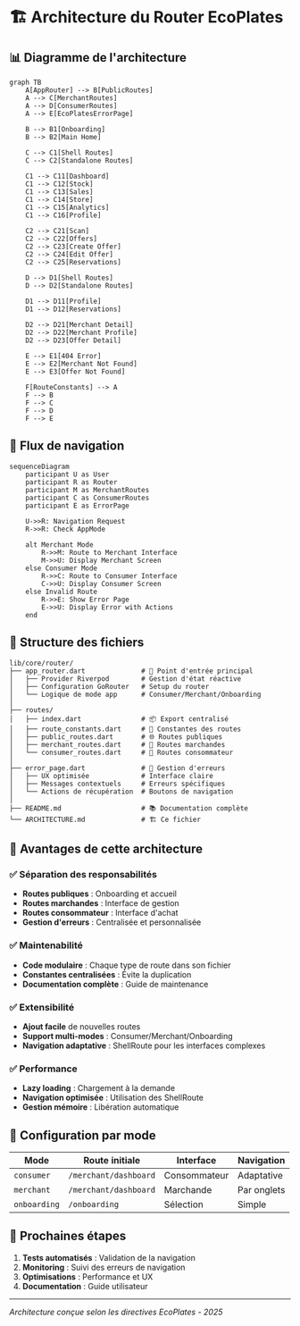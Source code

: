 # 🏗️ Architecture du Router EcoPlates

## 📊 Diagramme de l'architecture

```mermaid
graph TB
    A[AppRouter] --> B[PublicRoutes]
    A --> C[MerchantRoutes]
    A --> D[ConsumerRoutes]
    A --> E[EcoPlatesErrorPage]
    
    B --> B1[Onboarding]
    B --> B2[Main Home]
    
    C --> C1[Shell Routes]
    C --> C2[Standalone Routes]
    
    C1 --> C11[Dashboard]
    C1 --> C12[Stock]
    C1 --> C13[Sales]
    C1 --> C14[Store]
    C1 --> C15[Analytics]
    C1 --> C16[Profile]
    
    C2 --> C21[Scan]
    C2 --> C22[Offers]
    C2 --> C23[Create Offer]
    C2 --> C24[Edit Offer]
    C2 --> C25[Reservations]
    
    D --> D1[Shell Routes]
    D --> D2[Standalone Routes]
    
    D1 --> D11[Profile]
    D1 --> D12[Reservations]
    
    D2 --> D21[Merchant Detail]
    D2 --> D22[Merchant Profile]
    D2 --> D23[Offer Detail]
    
    E --> E1[404 Error]
    E --> E2[Merchant Not Found]
    E --> E3[Offer Not Found]
    
    F[RouteConstants] --> A
    F --> B
    F --> C
    F --> D
    F --> E
```

## 🔄 Flux de navigation

```mermaid
sequenceDiagram
    participant U as User
    participant R as Router
    participant M as MerchantRoutes
    participant C as ConsumerRoutes
    participant E as ErrorPage
    
    U->>R: Navigation Request
    R->>R: Check AppMode
    
    alt Merchant Mode
        R->>M: Route to Merchant Interface
        M->>U: Display Merchant Screen
    else Consumer Mode
        R->>C: Route to Consumer Interface
        C->>U: Display Consumer Screen
    else Invalid Route
        R->>E: Show Error Page
        E->>U: Display Error with Actions
    end
```

## 📁 Structure des fichiers

```
lib/core/router/
├── app_router.dart              # 🎯 Point d'entrée principal
│   ├── Provider Riverpod        # Gestion d'état réactive
│   ├── Configuration GoRouter   # Setup du router
│   └── Logique de mode app      # Consumer/Merchant/Onboarding
│
├── routes/
│   ├── index.dart               # 📦 Export centralisé
│   ├── route_constants.dart     # 🔧 Constantes des routes
│   ├── public_routes.dart       # 🌐 Routes publiques
│   ├── merchant_routes.dart     # 🏪 Routes marchandes
│   └── consumer_routes.dart     # 👤 Routes consommateur
│
├── error_page.dart              # 🚨 Gestion d'erreurs
│   ├── UX optimisée             # Interface claire
│   ├── Messages contextuels     # Erreurs spécifiques
│   └── Actions de récupération  # Boutons de navigation
│
├── README.md                    # 📚 Documentation complète
└── ARCHITECTURE.md              # 🏗️ Ce fichier
```

## 🎯 Avantages de cette architecture

### ✅ Séparation des responsabilités
- **Routes publiques** : Onboarding et accueil
- **Routes marchandes** : Interface de gestion
- **Routes consommateur** : Interface d'achat
- **Gestion d'erreurs** : Centralisée et personnalisée

### ✅ Maintenabilité
- **Code modulaire** : Chaque type de route dans son fichier
- **Constantes centralisées** : Évite la duplication
- **Documentation complète** : Guide de maintenance

### ✅ Extensibilité
- **Ajout facile** de nouvelles routes
- **Support multi-modes** : Consumer/Merchant/Onboarding
- **Navigation adaptative** : ShellRoute pour les interfaces complexes

### ✅ Performance
- **Lazy loading** : Chargement à la demande
- **Navigation optimisée** : Utilisation des ShellRoute
- **Gestion mémoire** : Libération automatique

## 🔧 Configuration par mode

| Mode | Route initiale | Interface | Navigation |
|------|----------------|-----------|------------|
| `consumer` | `/merchant/dashboard` | Consommateur | Adaptative |
| `merchant` | `/merchant/dashboard` | Marchande | Par onglets |
| `onboarding` | `/onboarding` | Sélection | Simple |

## 🚀 Prochaines étapes

1. **Tests automatisés** : Validation de la navigation
2. **Monitoring** : Suivi des erreurs de navigation
3. **Optimisations** : Performance et UX
4. **Documentation** : Guide utilisateur

---

*Architecture conçue selon les directives EcoPlates - 2025*
